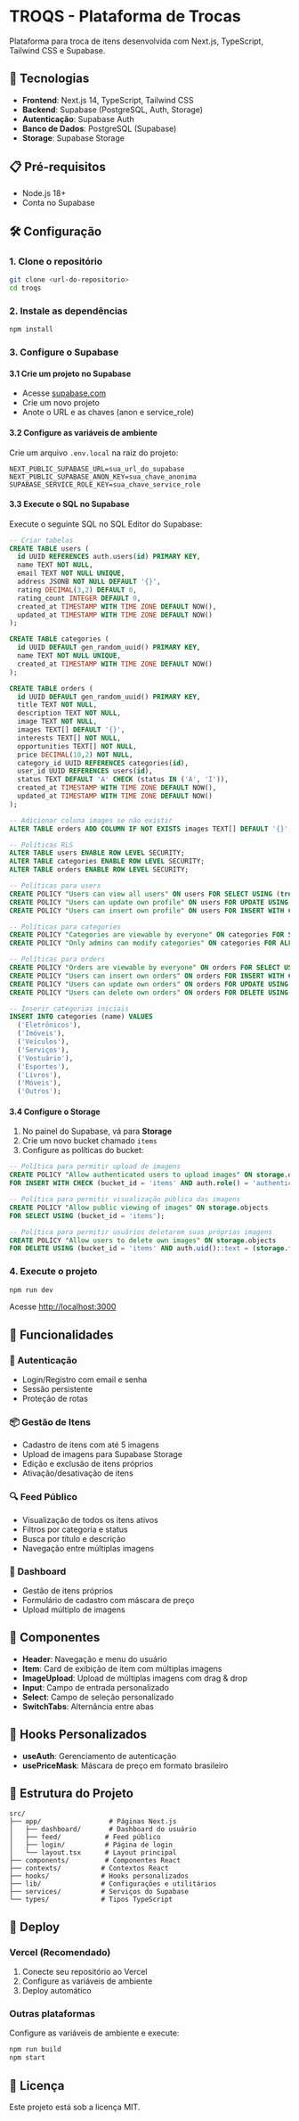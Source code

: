 # TROQS - Plataforma de Trocas

Plataforma para troca de itens desenvolvida com Next.js, TypeScript, Tailwind CSS e Supabase.

## 🚀 Tecnologias

- **Frontend**: Next.js 14, TypeScript, Tailwind CSS
- **Backend**: Supabase (PostgreSQL, Auth, Storage)
- **Autenticação**: Supabase Auth
- **Banco de Dados**: PostgreSQL (Supabase)
- **Storage**: Supabase Storage

## 📋 Pré-requisitos

- Node.js 18+
- Conta no Supabase

## 🛠️ Configuração

### 1. Clone o repositório
```bash
git clone <url-do-repositorio>
cd troqs
```

### 2. Instale as dependências
```bash
npm install
```

### 3. Configure o Supabase

#### 3.1 Crie um projeto no Supabase
- Acesse [supabase.com](https://supabase.com)
- Crie um novo projeto
- Anote o URL e as chaves (anon e service_role)

#### 3.2 Configure as variáveis de ambiente
Crie um arquivo `.env.local` na raiz do projeto:
```env
NEXT_PUBLIC_SUPABASE_URL=sua_url_do_supabase
NEXT_PUBLIC_SUPABASE_ANON_KEY=sua_chave_anonima
SUPABASE_SERVICE_ROLE_KEY=sua_chave_service_role
```

#### 3.3 Execute o SQL no Supabase
Execute o seguinte SQL no SQL Editor do Supabase:

```sql
-- Criar tabelas
CREATE TABLE users (
  id UUID REFERENCES auth.users(id) PRIMARY KEY,
  name TEXT NOT NULL,
  email TEXT NOT NULL UNIQUE,
  address JSONB NOT NULL DEFAULT '{}',
  rating DECIMAL(3,2) DEFAULT 0,
  rating_count INTEGER DEFAULT 0,
  created_at TIMESTAMP WITH TIME ZONE DEFAULT NOW(),
  updated_at TIMESTAMP WITH TIME ZONE DEFAULT NOW()
);

CREATE TABLE categories (
  id UUID DEFAULT gen_random_uuid() PRIMARY KEY,
  name TEXT NOT NULL UNIQUE,
  created_at TIMESTAMP WITH TIME ZONE DEFAULT NOW()
);

CREATE TABLE orders (
  id UUID DEFAULT gen_random_uuid() PRIMARY KEY,
  title TEXT NOT NULL,
  description TEXT NOT NULL,
  image TEXT NOT NULL,
  images TEXT[] DEFAULT '{}',
  interests TEXT[] NOT NULL,
  opportunities TEXT[] NOT NULL,
  price DECIMAL(10,2) NOT NULL,
  category_id UUID REFERENCES categories(id),
  user_id UUID REFERENCES users(id),
  status TEXT DEFAULT 'A' CHECK (status IN ('A', 'I')),
  created_at TIMESTAMP WITH TIME ZONE DEFAULT NOW(),
  updated_at TIMESTAMP WITH TIME ZONE DEFAULT NOW()
);

-- Adicionar coluna images se não existir
ALTER TABLE orders ADD COLUMN IF NOT EXISTS images TEXT[] DEFAULT '{}';

-- Políticas RLS
ALTER TABLE users ENABLE ROW LEVEL SECURITY;
ALTER TABLE categories ENABLE ROW LEVEL SECURITY;
ALTER TABLE orders ENABLE ROW LEVEL SECURITY;

-- Políticas para users
CREATE POLICY "Users can view all users" ON users FOR SELECT USING (true);
CREATE POLICY "Users can update own profile" ON users FOR UPDATE USING (auth.uid() = id);
CREATE POLICY "Users can insert own profile" ON users FOR INSERT WITH CHECK (auth.uid() = id);

-- Políticas para categories
CREATE POLICY "Categories are viewable by everyone" ON categories FOR SELECT USING (true);
CREATE POLICY "Only admins can modify categories" ON categories FOR ALL USING (false);

-- Políticas para orders
CREATE POLICY "Orders are viewable by everyone" ON orders FOR SELECT USING (true);
CREATE POLICY "Users can insert own orders" ON orders FOR INSERT WITH CHECK (auth.uid() = user_id);
CREATE POLICY "Users can update own orders" ON orders FOR UPDATE USING (auth.uid() = user_id);
CREATE POLICY "Users can delete own orders" ON orders FOR DELETE USING (auth.uid() = user_id);

-- Inserir categorias iniciais
INSERT INTO categories (name) VALUES 
  ('Eletrônicos'),
  ('Imóveis'),
  ('Veículos'),
  ('Serviços'),
  ('Vestuário'),
  ('Esportes'),
  ('Livros'),
  ('Móveis'),
  ('Outros');
```

#### 3.4 Configure o Storage
1. No painel do Supabase, vá para **Storage**
2. Crie um novo bucket chamado `items`
3. Configure as políticas do bucket:

```sql
-- Política para permitir upload de imagens
CREATE POLICY "Allow authenticated users to upload images" ON storage.objects
FOR INSERT WITH CHECK (bucket_id = 'items' AND auth.role() = 'authenticated');

-- Política para permitir visualização pública das imagens
CREATE POLICY "Allow public viewing of images" ON storage.objects
FOR SELECT USING (bucket_id = 'items');

-- Política para permitir usuários deletarem suas próprias imagens
CREATE POLICY "Allow users to delete own images" ON storage.objects
FOR DELETE USING (bucket_id = 'items' AND auth.uid()::text = (storage.foldername(name))[1]);
```

### 4. Execute o projeto
```bash
npm run dev
```

Acesse [http://localhost:3000](http://localhost:3000)

## 📱 Funcionalidades

### 🔐 Autenticação
- Login/Registro com email e senha
- Sessão persistente
- Proteção de rotas

### 📦 Gestão de Itens
- Cadastro de itens com até 5 imagens
- Upload de imagens para Supabase Storage
- Edição e exclusão de itens próprios
- Ativação/desativação de itens

### 🔍 Feed Público
- Visualização de todos os itens ativos
- Filtros por categoria e status
- Busca por título e descrição
- Navegação entre múltiplas imagens

### 👤 Dashboard
- Gestão de itens próprios
- Formulário de cadastro com máscara de preço
- Upload múltiplo de imagens

## 🎨 Componentes

- **Header**: Navegação e menu do usuário
- **Item**: Card de exibição de item com múltiplas imagens
- **ImageUpload**: Upload de múltiplas imagens com drag & drop
- **Input**: Campo de entrada personalizado
- **Select**: Campo de seleção personalizado
- **SwitchTabs**: Alternância entre abas

## 🔧 Hooks Personalizados

- **useAuth**: Gerenciamento de autenticação
- **usePriceMask**: Máscara de preço em formato brasileiro

## 📁 Estrutura do Projeto

```
src/
├── app/                 # Páginas Next.js
│   ├── dashboard/       # Dashboard do usuário
│   ├── feed/           # Feed público
│   ├── login/          # Página de login
│   └── layout.tsx      # Layout principal
├── components/         # Componentes React
├── contexts/          # Contextos React
├── hooks/             # Hooks personalizados
├── lib/               # Configurações e utilitários
├── services/          # Serviços do Supabase
└── types/             # Tipos TypeScript
```

## 🚀 Deploy

### Vercel (Recomendado)
1. Conecte seu repositório ao Vercel
2. Configure as variáveis de ambiente
3. Deploy automático

### Outras plataformas
Configure as variáveis de ambiente e execute:
```bash
npm run build
npm start
```

## 📝 Licença

Este projeto está sob a licença MIT.
